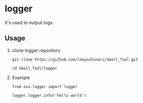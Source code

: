 # logger
It's used to output logs.

## Usage
1. clone logger repository
   ```shell
   git clone https://github.com/leeyoshinari/Small_Tool.git
   
   cd Small_Tool/logger
   ```

2. Example
   ```shell
   from xxx.logger import logger
   
   logger.logger.info('hello world')
   ```

